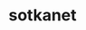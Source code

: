 ---
title: sotkanet
description: Sotkanet R Tools
maintainer: Leo Lahti <louhos@googlegroups.com>
link: https://github.com/ropengov/sotkanet
github: https://github.com/rOpenGov/sotkanet
cran: http://cran.r-project.org/web/packages/sotkanet/index.html
bugreports: https://github.com/ropengov/sotkanet/issues
category: ropengov
---